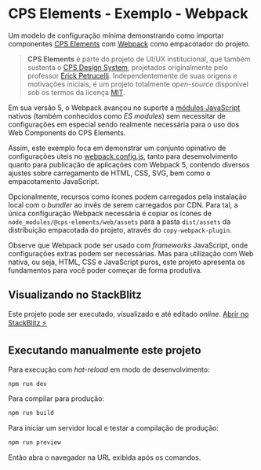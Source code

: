 # CPS Elements - Exemplo - Webpack

Um modelo de configuração mínima demonstrando como importar componentes [CPS Elements](https://github.com/cpsrepositorio/cps-elements) com [Webpack](https://webpack.js.org/) como empacotador do projeto.

> **CPS Elements** é parte do projeto de UI/UX institucional, que também sustenta o [CPS Design System](https://cpsrepositorio.github.io/cps-design-system/), projetados originalmente pelo professor [Erick Petrucelli](https://github.com/ErickPetru). Independentemente de suas origens e motivações iniciais, é um projeto totalmente _open-source_ disponível sob os termos da licença [MIT](https://github.com/cpsrepositorio/cps-elements/blob/main/LICENSE.md).

Em sua versão 5, o Webpack avançou no suporte a [módulos JavaScript](https://developer.mozilla.org/pt-BR/docs/Web/JavaScript/Guide/Modules) nativos (também conhecidos como _ES modules_) sem necessitar de configurações em especial sendo realmente necessária para o uso dos Web Components do CPS Elements.

Assim, este exemplo foca em demonstrar um conjunto opinativo de configurações uteis no [webpack.config.js](./webpack.config.js), tanto para desenvolvimento quanto para publicação de aplicações com Webpack 5, contendo diversos ajustes sobre carregamento de HTML, CSS, SVG, bem como o empacotamento JavaScript.

Opcionalmente, recursos como ícones podem carregados pela instalação local com o _bundler_ ao invés de serem carregados por CDN. Para tal, a única configuração Webpack necessária é copiar os ícones de `node_modules/@cps-elements/web/assets` para a pasta `dist/assets` da distribuição empacotada do projeto, através do `copy-webpack-plugin`.

Observe que Webpack pode ser usado com _frameworks_ JavaScript, onde configurações extras podem ser necessárias. Mas para utilização com Web nativa, ou seja, HTML, CSS e JavaScript puros, este projeto apresenta os fundamentos para você poder começar de forma produtiva.

## Visualizando no StackBlitz

Este projeto pode ser executado, visualizado e até editado _online_. [Abrir no StackBlitz ⚡️](https://stackblitz.com/edit/cps-elements-example-webpack)

## Executando manualmente este projeto

Para execução com _hot-reload_ em modo de desenvolvimento:

```sh
npm run dev
```

Para compilar para produção:

```sh
npm run build
```

Para iniciar um servidor local e testar a compilação de produção:

```sh
npm run preview
```

Então abra o navegador na URL exibida após os comandos.
